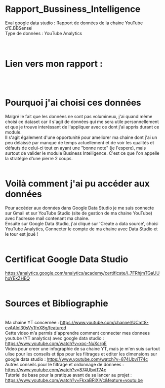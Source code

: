 # Rapport_Bussiness_Intelligence

Eval google data studio : Rapport de données de la chaine YouTube d'E.BBSensei <br/>
Type de données : YouTube Analytics<br/>
<br/><br/>

# Lien vers mon rapport :

<br/><br/>

# Pourquoi j'ai choisi ces données
Malgré le fait que les données ne sont pas volumineux, j'ai quand même choisi ce dataset car il s'agit de données qui me sera utile personnellement et que je trouve interéssant de l'appliquer avec ce dont j'ai appris durant ce module. <br/>
Il s'agit également d'une opportunité pour ameliorer ma chaine dont j'ai un peu délaissé par manque de temps actuellement et de voir les qualités et défauts de celui-ci tout en ayant une "bonne note" (je l'espere), mais surtout de valider le module Business Intelligence. C'est ce que l'on appelle la stratégie d'une pierre 2 coups.
<br/><br/>

# Voilà comment j'ai pu accéder aux données
Pour accéder aux données dans Google Data Studio je me suis connecte sur Gmail et sur YouTube Studio (site de gestion de ma chaine YouTube) avec l'adresse mail contenant ma chaine.<br/>
Ensuite sur Google Data Studio, j'ai cliqué sur 'Create a data source', choisi YouTube Analytics, Connecter le compte de ma chaine avec Data Studio et le tour est joué !
<br/><br/>

# Certificat Google Data Studio
https://analytics.google.com/analytics/academy/certificate/i_7FRhjmTGaUUhoYEkZHEQ
<br/><br/>

# Sources et Bibliographie
<br/> Ma chaine YT concernée : https://www.youtube.com/channel/UCmt8-cvAAlol30sVy1fnX8g/featured
<br/> Cette video m'a permis d'apprendre comment connecter mes donnees youtube (YT analytics) avec google data studio : https://www.youtube.com/watch?v=xoc-NuXcrpE
<br/> Video pour creer une infographie de sa chaine YT, mais je m'en suis surtout ulise pour les conseils et tips pour les filtrages et editer les dimensions sur google data studio : https://www.youtube.com/watch?v=874UbviT74c
<br/> Autres conseils pour le filtrage et ordonnage de donnees : https://www.youtube.com/watch?v=874UbviT74c
<br/> Tutoriel de base pour la pratique avant de se lancer au projet : https://www.youtube.com/watch?v=FkxaBRiXlVc&feature=youtu.be
<br/><br/>
